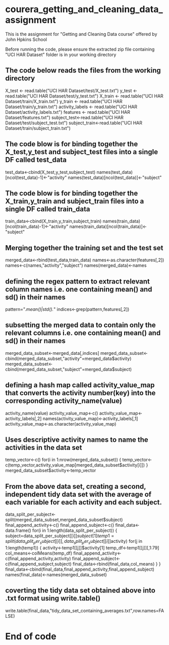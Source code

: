 # courera_getting_and_cleaning_data_assignment
This is the assignment for "Getting and Cleaning Data course" offered by John Hpkins School

Before running the code, please ensure the extracted zip file containing "UCI HAR Dataset" folder is in your working directory

## The code below reads the files from the working directory

X_test <- read.table("UCI HAR Dataset/test/X_test.txt")
y_test <- read.table("UCI HAR Dataset/test/y_test.txt")
X_train <- read.table("UCI HAR Dataset/train/X_train.txt")
y_train <- read.table("UCI HAR Dataset/train/y_train.txt")
activity_labels <- read.table("UCI HAR Dataset/activity_labels.txt")
features <- read.table("UCI HAR Dataset/features.txt")
subject_test<-read.table("UCI HAR Dataset/test/subject_test.txt")
subject_train<-read.table("UCI HAR Dataset/train/subject_train.txt")



## The code blow is for binding together the X_test,y_test and subject_test files into a single DF called test_data

test_data<-cbind(X_test,y_test,subject_test)
names(test_data)[ncol(test_data)-1]<-"activity"
names(test_data)[ncol(test_data)]<-"subject"


## The code blow is for binding together the X_train,y_train and subject_train files into a single DF called train_data

train_data<-cbind(X_train,y_train,subject_train)
names(train_data)[ncol(train_data)-1]<-"activity"
names(train_data)[ncol(train_data)]<-"subject"


## Merging together the training set and the test set
merged_data<-rbind(test_data,train_data)
names<-as.character(features[,2])
names<-c(names,"activity","subject")
names(merged_data)<-names


## defining the regex pattern to extract relevant column names  i.e. one containing mean() and sd() in their names
pattern=".*mean()|std().*"
indices<-grep(pattern,features[,2])


## subsetting the merged data to contain only the relevant columns i.e. one containing mean() and sd() in their names

merged_data_subset<-merged_data[,indices]
merged_data_subset<-cbind(merged_data_subset,"activity"=merged_data$activity)
merged_data_subset<-cbind(merged_data_subset,"subject"=merged_data$subject)



## defining a hash map called activity_value_map that converts the activity number(key) into the corresponding activity_name(value)

activity_name(value)
activity_value_map<-c()
activity_value_map<-activity_labels[,2]
names(activity_value_map)<-activity_labels[,1]
activity_value_map<-as.character(activity_value_map)


## Uses descriptive activity names to name the activities in the data set

temp_vector<-c()
for(i in 1:nrow(merged_data_subset))
{
        temp_vector<-c(temp_vector,activity_value_map[merged_data_subset$activity[i]])
}
merged_data_subset$activity<-temp_vector



## From the above data set, creating a second, independent tidy data set with the average of each variable for each activity and each subject.

data_split_per_subject<-split(merged_data_subset,merged_data_subset$subject)
final_append_activity<-c()
final_append_subject<-c()
final_data<-data.frame()
for(i in 1:length(data_split_per_subject))
{
        subject=data_split_per_subject[[i]]$subject[1]
        temp1=split(data_split_per_subject[[i]],data_split_per_subject[[i]]$activity)
        for(j in 1:length(temp1))
        {
                activity<-temp1[[j]]$activity[1]
                temp_df<-temp1[[j]][,1:79]
                col_means<-colMeans(temp_df)
                final_append_activity<-c(final_append_activity,activity)
                final_append_subject<-c(final_append_subject,subject)
                final_data<-rbind(final_data,col_means)
        }
}
final_data<-cbind(final_data,final_append_activity,final_append_subject)
names(final_data)<-names(merged_data_subset)

## coverting the tidy data set obtained above into .txt format using write.table()

write.table(final_data,"tidy_data_set_containing_averages.txt",row.names=FALSE)

# End of code 
